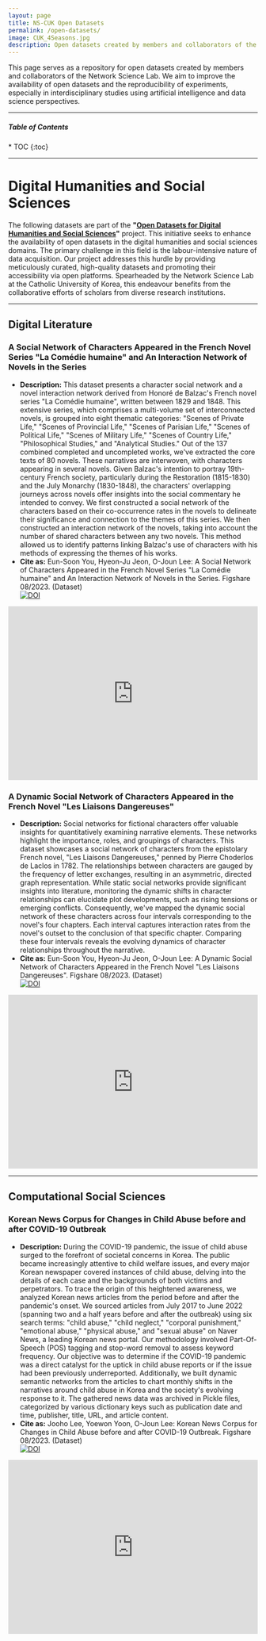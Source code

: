 ```yaml
---
layout: page
title: NS-CUK Open Datasets
permalink: /open-datasets/
image: CUK_4Seasons.jpg
description: Open datasets created by members and collaborators of the Network Science Lab at the Catholic University of Korea
---
```


This page serves as a repository for open datasets created by members and collaborators of the Network Science Lab. We aim to improve the availability of open datasets and the reproducibility of experiments, especially in interdisciplinary studies using artificial intelligence and data science perspectives.

***

<h5>Table of Contents</h5>
* TOC
{:toc}

***
# Digital Humanities and Social Sciences

The following datasets are part of the **"[Open Datasets for Digital Humanities and Social Sciences](https://figshare.com/projects/Open_Datasets_for_Digital_Humanities_and_Social_Sciences/176073)"** project. This initiative seeks to enhance the availability of open datasets in the digital humanities and social sciences domains. The primary challenge in this field is the labour-intensive nature of data acquisition. Our project addresses this hurdle by providing meticulously curated, high-quality datasets and promoting their accessibility via open platforms. Spearheaded by the Network Science Lab at the Catholic University of Korea, this endeavour benefits from the collaborative efforts of scholars from diverse research institutions. 

***
## Digital Literature

### A Social Network of Characters Appeared in the French Novel Series "La Comédie humaine" and An Interaction Network of Novels in the Series

* **Description:** This dataset presents a character social network and a novel interaction network derived from Honoré de Balzac's French novel series "La Comédie humaine", written between 1829 and 1848. This extensive series, which comprises a multi-volume set of interconnected novels, is grouped into eight thematic categories: "Scenes of Private Life," "Scenes of Provincial Life," "Scenes of Parisian Life," "Scenes of Political Life," "Scenes of Military Life," "Scenes of Country Life," "Philosophical Studies," and "Analytical Studies." Out of the 137 combined completed and uncompleted works, we've extracted the core texts of 80 novels. These narratives are interwoven, with characters appearing in several novels. Given Balzac's intention to portray 19th-century French society, particularly during the Restoration (1815-1830) and the July Monarchy (1830-1848), the characters' overlapping journeys across novels offer insights into the social commentary he intended to convey. We first constructed a social network of the characters based on their co-occurrence rates in the novels to delineate their significance and connection to the themes of this series. We then constructed an interaction network of the novels, taking into account the number of shared characters between any two novels. This method allowed us to identify patterns linking Balzac's use of characters with his methods of expressing the themes of his works.
* **Cite as:** Eun-Soon You, Hyeon-Ju Jeon, O-Joun Lee: A Social Network of Characters Appeared in the French Novel Series "La Comédie humaine" and An Interaction Network of Novels in the Series. Figshare 08/2023. (Dataset) <br>[![DOI](http://img.shields.io/:DOI-10.6084/m9.figshare.23994078.v1-blue?style=flat-square)](https://doi.org/10.6084/m9.figshare.23994078.v1)

<p align="center">
  <iframe src="https://widgets.figshare.com/articles/23994078/embed?show_title=1" width="568" height="351" frameborder="0" marginwidth="0" marginheight="0" style="max-width: 100%;" allowfullscreen></iframe>
</p>

### A Dynamic Social Network of Characters Appeared in the French Novel "Les Liaisons Dangereuses"

* **Description:** Social networks for fictional characters offer valuable insights for quantitatively examining narrative elements. These networks highlight the importance, roles, and groupings of characters. This dataset showcases a social network of characters from the epistolary French novel, "Les Liaisons Dangereuses," penned by Pierre Choderlos de Laclos in 1782. The relationships between characters are gauged by the frequency of letter exchanges, resulting in an asymmetric, directed graph representation. While static social networks provide significant insights into literature, monitoring the dynamic shifts in character relationships can elucidate plot developments, such as rising tensions or emerging conflicts. Consequently, we've mapped the dynamic social network of these characters across four intervals corresponding to the novel's four chapters. Each interval captures interaction rates from the novel's outset to the conclusion of that specific chapter. Comparing these four intervals reveals the evolving dynamics of character relationships throughout the narrative.
* **Cite as:** Eun-Soon You, Hyeon-Ju Jeon, O-Joun Lee: A Dynamic Social Network of Characters Appeared in the French Novel "Les Liaisons Dangereuses". Figshare 08/2023. (Dataset) <br>[![DOI](http://img.shields.io/:DOI-10.6084/m9.figshare.23993748.v1-blue?style=flat-square)](https://doi.org/10.6084/m9.figshare.23993748.v1)

<p align="center">
  <iframe src="https://widgets.figshare.com/articles/23993748/embed?show_title=1" width="568" height="351" frameborder="0" marginwidth="0" marginheight="0" style="max-width: 100%;" allowfullscreen></iframe>
</p>

***
## Computational Social Sciences

### Korean News Corpus for Changes in Child Abuse before and after COVID-19 Outbreak

* **Description:** During the COVID-19 pandemic, the issue of child abuse surged to the forefront of societal concerns in Korea. The public became increasingly attentive to child welfare issues, and every major Korean newspaper covered instances of child abuse, delving into the details of each case and the backgrounds of both victims and perpetrators. To trace the origin of this heightened awareness, we analyzed Korean news articles from the period before and after the pandemic's onset. We sourced articles from July 2017 to June 2022 (spanning two and a half years before and after the outbreak) using six search terms: "child abuse," "child neglect," "corporal punishment," "emotional abuse," "physical abuse," and "sexual abuse" on Naver News, a leading Korean news portal. Our methodology involved Part-Of-Speech (POS) tagging and stop-word removal to assess keyword frequency. Our objective was to determine if the COVID-19 pandemic was a direct catalyst for the uptick in child abuse reports or if the issue had been previously underreported. Additionally, we built dynamic semantic networks from the articles to chart monthly shifts in the narratives around child abuse in Korea and the society's evolving response to it. The gathered news data was archived in Pickle files, categorized by various dictionary keys such as publication date and time, publisher, title, URL, and article content.
* **Cite as:** Jooho Lee, Yoewon Yoon, O-Joun Lee: Korean News Corpus for Changes in Child Abuse before and after COVID-19 Outbreak. Figshare 08/2023. (Dataset) <br>
[![DOI](http://img.shields.io/:DOI-10.6084/m9.figshare.24025491.v1-blue?style=flat-square)](https://doi.org/10.6084/m9.figshare.24025491.v1)

<p align="center">
  <iframe src="https://widgets.figshare.com/articles/24025491/embed?show_title=1" width="568" height="351" frameborder="0" marginwidth="0" marginheight="0" style="max-width: 100%;" allowfullscreen></iframe>
</p>





